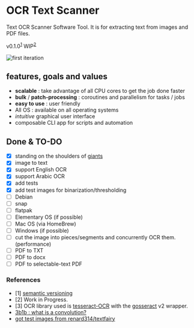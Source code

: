# OCR Text Scanner

Text OCR Scanner Software Tool. It is for extracting text from images and PDF files.

v0.1.0<sup>[1](#1)</sup> WIP<sup>[2](#2)</sup>

![first iteration](./screenshots/1st-iteration.png)

## features, goals and values

- __scalable__ : take advantage of all CPU cores to get the job done faster
- __bulk__ / __patch-processing__ : coroutines and parallelism for tasks / jobs
- __easy to use__ : user friendly
- All OS : available on all operating systems
- _intuitive_ graphical user interface
- composable CLI app for scripts and automation

## Done & TO-DO

- [x] standing on the shoulders of [giants](#3)
- [x] image to text
- [x] support English OCR
- [x] support Arabic OCR
- [x] add tests
- [x] add test images for binarization/thresholding
- [ ] Debian
- [ ] snap
- [ ] flatpak
- [ ] Elementary OS (if possible)
- [ ] Mac OS (via HomeBrew)
- [ ] Windows (if possible)
- [ ] cut the image into pieces/segments and concurrently OCR them. (performance)
- [ ] PDF to TXT
- [ ] PDF to docx
- [ ] PDF to selectable-text PDF

### References

- <a id="1">[1]</a> [semantic versioning](semanticVersioning.md)
- <a id="2">[2]</a> Work in Progress.
- <a id="3">[3]</a> OCR library used is [tesseract-OCR](https://github.com/tesseract-ocr/tesseract) with the [gosseract](https://github.com/otiai10/gosseract) v2 wrapper.
- [3b1b : what is a convolution?](https://youtu.be/KuXjwB4LzSA)
- [got test images from renard314/textfairy](https://github.com/renard314/textfairy)

